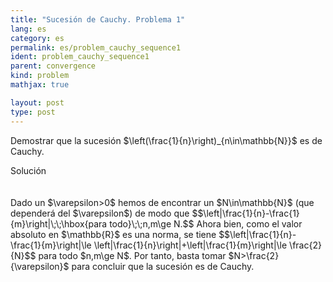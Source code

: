 ```yaml
---
title: "Sucesión de Cauchy. Problema 1"
lang: es
category: es
permalink: es/problem_cauchy_sequence1
ident: problem_cauchy_sequence1
parent: convergence
kind: problem
mathjax: true

layout: post
type: post
---
```


<div>

Demostrar que la sucesión $\left(\frac{1}{n}\right)_{n\in\mathbb{N}}$ es de Cauchy.

<div class="bcblue boxdissap">
Solución
</div><br><br>

<div class="dissap">
Dado un $\varepsilon>0$ hemos de encontrar un $N\in\mathbb{N}$ (que dependerá del $\varepsilon$) de modo que
$$\left|\frac{1}{n}-\frac{1}{m}\right|\;\;\hbox{para todo}\;\;n,m\ge N.$$
Ahora bien, como el valor absoluto en $\mathbb{R}$ es una norma, se tiene
$$\left|\frac{1}{n}-\frac{1}{m}\right|\le \left|\frac{1}{n}\right|+\left|\frac{1}{m}\right|\le \frac{2}{N}$$
para todo $n,m\ge N$. Por tanto, basta tomar $N>\frac{2}{\varepsilon}$ para concluir que la sucesión es de Cauchy.
</div>

</div>
